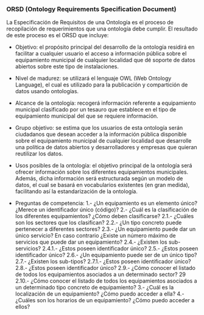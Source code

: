 ### ORSD (Ontology Requirements Specification Document)

La Especificación de Requisitos de una Ontología es el proceso de recopilación de requerimientos que una ontología debe cumplir. 
El resultado de este proceso es el ORSD que incluye: 

  - Objetivo: el propósito principal del desarrollo de la ontología residirá en facilitar a cualquier usuario el acceso a información 
    pública sobre el equipamiento municipal de cualquier localidad que dé soporte de datos abiertos sobre este tipo de instalaciones.
    
  - Nivel de madurez: se utilizará el lenguaje OWL (Web Ontology Language), el cual es utilizado para la publicación y compartición 
    de datos usando ontologías. 
  
  - Alcance de la ontología: recogerá información referente a equipamiento municipal clasificado por un tesauro que establece en el 
    tipo de equipamiento municipal del que se requiere información. 
  
  - Grupo objetivo: se estima que los usuarios de esta ontología serán ciudadanos que desean acceder a la información pública disponible
    sobre el equipamiento municipal de cualquier localidad que desarrolle una política de datos abiertos y desarrolladores y empresas 
    que quieran reutilizar los datos. 
    
  - Usos posibles de la ontología: el objetivo principal de la ontología será ofrecer información sobre los diferentes equipamientos 
    municipales. Además, dicha información será estructurada según un modelo de datos, el cual se basará en vocabularios existentes 
    (en gran medida), facilitando así la estandarización de la ontología. 
    
  - Preguntas de competencia: 
    1.- ¿Un equipamiento es un elemento único? ¿Merece un identificador único (código)? 
    2.- ¿Cuál es la clasificación de los diferentes equipamientos? ¿Cómo deben clasificarse? 
      2.1.- ¿Cuáles son los sectores que los clasifican? 
      2.2.- ¿Un tipo concreto puede pertenecer a diferentes sectores? 
      2.3.- ¿Un equipamiento puede dar un único servicio? En caso contrario ¿Existe un número máximo de servicios que puede dar un 
      equipamiento? 
      2.4.- ¿Existen los sub-servicios? 
        2.4.1.- ¿Estos poseen identificador único? 
      2.5.- ¿Estos poseen identificador único? 
      2.6.- ¿Un equipamiento puede ser de un único tipo? 
      2.7.- ¿Existen los sub-tipos? 
        2.7.1.- ¿Estos poseen identificador único? 
      2.8.- ¿Estos poseen identificador único? 
      2.9.- ¿Cómo conocer el listado de todos los equipamientos asociados a un determinado sector? 29 
      2.10.- ¿Cómo conocer el listado de todos los equipamientos asociados a un determinado tipo concreto de equipamiento? 
    3.- ¿Cuál es la localización de un equipamiento? ¿Cómo puedo acceder a ella? 
    4.- ¿Cuáles son los horarios de un equipamiento? ¿Cómo puedo acceder a ellos? 
